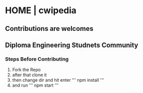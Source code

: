 # HOME | cwipedia 

## Contributions are welcomes

## Diploma Engineering Studnets Community

### Steps Before Contributing 

1. Fork the Repo
2. after that clone it 
3. then change dir and hit enter ''' npm install ''' 
4. and run ''' npm start '''

